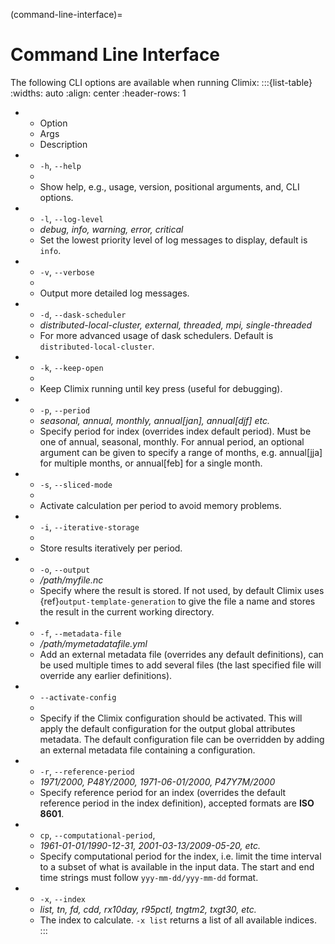 (command-line-interface)=
# Command Line Interface
The following CLI options are available when running Climix:
:::{list-table}
:widths: auto
:align: center
:header-rows: 1

*   - Option
    - Args
    - Description
*   - `-h`, `--help`
    -
    - Show help, e.g., usage, version, positional arguments, and, CLI options.
*   - `-l`, `--log-level`
    - _debug, info, warning, error, critical_
    - Set the lowest priority level of log messages to display, default is `info`.
*   - `-v`, `--verbose`
    -
    - Output more detailed log messages.
*   - `-d`, `--dask-scheduler`
    - _distributed-local-cluster, external, threaded, mpi, single-threaded_
    - For more advanced usage of dask schedulers. Default is `distributed-local-cluster`.
*   - `-k`, `--keep-open`
    -
    - Keep Climix running until key press (useful for debugging).
*   - `-p`, `--period`
    - _seasonal, annual, monthly, annual[jan], annual[djf] etc._
    - Specify period for index (overrides index default period). Must be one of annual, seasonal, monthly. For annual period, an optional argument can be given to specify a range of months, e.g. annual[jja] for multiple months, or annual[feb] for a single month.
*   - `-s`, `--sliced-mode`
    -
    - Activate calculation per period to avoid memory problems.
*   - `-i`, `--iterative-storage`
    -
    - Store results iteratively per period.
*   - `-o`, `--output`
    - _/path/myfile.nc_
    - Specify where the result is stored. If not used, by default Climix uses {ref}`output-template-generation` to give the file a name and stores the result in the current working directory.
*   - `-f`, `--metadata-file`
    - _/path/mymetadatafile.yml_
    - Add an external metadata file (overrides any default definitions), can be used multiple times to add several files (the last specified file will override any earlier definitions).
*   - `--activate-config`
    -
    -  Specify if the Climix configuration should be activated. This will apply the default configuration for the output global attributes metadata. The default configuration file can be overridden by adding an external metadata file containing a configuration.
*   - `-r`, `--reference-period`
    - _1971/2000, P48Y/2000, 1971-06-01/2000, P47Y7M/2000_
    - Specify reference period for an index (overrides the default reference period in the index definition), accepted formats are **ISO 8601**.
*   - `cp`, `--computational-period`,
    - _1961-01-01/1990-12-31, 2001-03-13/2009-05-20, etc._
    - Specify computational period for the index, i.e. limit the time interval to a subset of what is available in the input data. The start and end time strings must follow `yyy-mm-dd/yyy-mm-dd` format.
*   - `-x`, `--index`
    - _list, tn, fd, cdd, rx10day, r95pctl, tngtm2, txgt30, etc._
    - The index to calculate. `-x list` returns a list of all available indices.
:::
